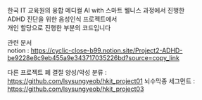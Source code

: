 한국 IT 교육원의 융합 메디컬 AI with 스마트 웰니스 과정에서 진행한  
ADHD 진단을 위한 음성인식 프로젝트에서  
개인 할당으로 진행한 부분의 코드입니다  
  
관련 문서  
notion : https://cyclic-close-b99.notion.site/Project2-ADHD-be9228e8c9eb455a9e343717035226bd?source=copy_link  

다른 프로젝트
폐 결절 양성/악성 분류 : https://github.com/lsysungyeob/hkit_project01
뇌수막종 세그먼트 : https://github.com/lsysungyeob/hkit_project03
